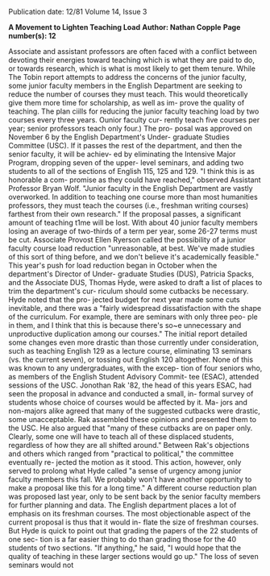 Publication date: 12/81
Volume 14, Issue 3

**A Movement to Lighten Teaching Load**
**Author: Nathan Copple**
**Page number(s): 12**

Associate and assistant professors are 
often faced with a conflict between 
devoting their energies toward teaching 
which is what they are paid to do, or 
towards research, which is what is most 
likely to get them tenure. While The 
Tobin report attempts to address the 
concerns of the junior faculty, some 
junior faculty members in the English 
Department are seeking to reduce the 
number of courses they must teach. 
This would theoretically give them 
more time for scholarship, as well as im-
prove the quality of teaching. 
The plan ciills for reducing the junior 
faculty teaching load by two courses 
every three years. Ounior faculty cur-
rently teach five courses per year; senior 
professors teach only four.) The pro-
posal was approved on November 6 by 
the English Department's Under-
graduate Studies Committee (USC). If 
it passes the rest of the department, and 
then the senior faculty, it will be achiev-
ed by eliminating the Intensive Major 
Program, dropping seven of the upper-
level seminars, and adding two students 
to all of the sections of English 115, 125 
and 129. 
"I think this is as honorable a com-
promise as they could have reached," 
observed Assistant Professor Bryan 
Wolf. "Junior faculty in the English 
Department are vastly overworked. In 
addition to teaching one course more 
than most humanities professors, they 
must teach the courses (i.e., 
freshman writing courses) farthest from 
their own research." 
If the proposal passes, a significant 
amount of teaching t1me will be lost. 
With about 40 junior faculty members 
losing an average of two-thirds of a 
term per year, some 26-27 terms must 
be cut. Associate Provost Ellen Ryerson 
called the possibility of a junior faculty 
course load reduction "unreasonable, at 
best. We've made studies of this sort of 
thing before, and we don't believe it's 
academically feasible." 
This year's push for load reduction 
began 
in October when the 
department's Director of Under-
graduate Studies (DUS), Patricia 
Spacks, 
and the Associate DUS, 
Thomas Hyde, were asked to draft a list 
of places to trim the department's cur-
riculum should some cutbacks be 
necessary. Hyde noted that the pro-
jected budget for next year made some 
cuts inevitable, and there was a "fairly 
widespread dissatisfaction with the 
shape of the curriculum. For example, 
there are seminars with only three peo-
ple in them, and I think that this is 
because there's so~e unnecessary and 
unproductive duplication among our 
courses." 
The initial report detailed some 
changes even more drastic than those 
currently under consideration, such as 
teaching English 129 as a lecture 
course, eliminating 13 seminars (vs. the 
current seven), or tossing out English 
120 altogether. None of this was known 
to any undergraduates, with the excep-
tion of four seniors who, as members of 
the English Student Advisory Commit-
tee (ESAC), attended sessions of the 
USC. Jonothan Rak '82, the head of 
this years ESAC, had seen the proposal 
in advance and conducted a small, in-
formal survey of students whose choice 
of courses would be affected by it. Ma-
jors and non-majors alike agreed that 
many of the suggested cutbacks were 
drastic, 
some unacceptable. 
Rak 
assembled these opinions and presented 
them to the USC. He also argued that 
"many of these cutbacks are on paper 
only. Clearly, some one will have to 
teach all of these displaced students, 
regardless of how they are all shifted 
around." Between Rak's objections and 
others which ranged from "practical to 
political," the committee eventually re-
jected the motion as it stood. 
This action, however, only served to 
prolong what Hyde called "a sense of 
urgency among junior faculty members 
this fall. We probably won't have 
another opportunity to make a proposal 
like this for a long time." A different 
course reduction plan was proposed last 
year, only to be sent back by the senior 
faculty members for further planning 
and data. 
The English department places a lot 
of emphasis on its freshman courses. 
The most objectionable aspect of the 
current proposal is thus that it would in-
flate the size of freshman courses. But 
Hyde is quick to point out that grading 
the papers of the 22 students of one sec-
tion is a far easier thing to do than 
grading those for the 40 students of two 
sections. "If anything," he said, "I would 
hope that the quality of teaching in 
these larger sections would go up." 
The loss of seven seminars would not